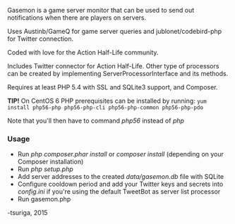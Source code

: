 Gasemon is a game server monitor that can be used to send out notifications when
there are players on servers.

Uses Austinb/GameQ for game server queries and jublonet/codebird-php for Twitter
connection.

Coded with love for the Action Half-Life community.

Includes Twitter connector for Action Half-Life. Other type of processors can be
created by implementing ServerProcessorInterface and its methods.

Requires at least PHP 5.4 with SSL and SQLite3 support, and Composer.

**TIP!** On CentOS 6 PHP prerequisites can be installed by running:
`yum install php56-php php56-php-cli php56-php-common php56-php-pdo`

Note that you'll then have to command *php56* instead of *php*

### Usage

* Run *php composer.phar install* or *composer install* (depending on your
  Composer installation)
* Run *php setup.php*
* Add server addresses to the created *data/gasemon.db* file with SQLite
* Configure cooldown period and add your Twitter keys and secrets into
  *config.ini* if you're using the default TweetBot as server list processor
* Run gasemon.php

-tsuriga, 2015
